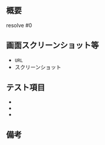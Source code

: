 <!-- 全部埋める必要はありませんが，できるだけわかりやすく書いてください -->
## 概要
<!-- 開発内容の概要を記載 -->
resolve #0

## 画面スクリーンショット等
<!-- URLとともに貼る（なければ空欄でよい） -->
- `URL`
- スクリーンショット

## テスト項目
<!-- テストしてほしい内容を記載 -->
-
-
-

## 備考
